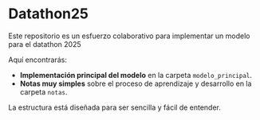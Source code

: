 # Datathon25

Este repositorio es un esfuerzo colaborativo para implementar un modelo para el datathon 2025

Aquí encontrarás:
- **Implementación principal del modelo** en la carpeta `modelo_principal`.
- **Notas muy simples** sobre el proceso de aprendizaje y desarrollo en la carpeta `notas`.

La estructura está diseñada para ser sencilla y fácil de entender. 
